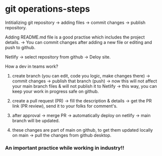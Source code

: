 # git operations-steps

Intitializing git repository -> adding files -> commit changes -> publish repository.

Adding README.md file is a good practise which includes the project details. -> You can commit changes after adding a new file or editing and push to github.

Netlify -> select repository from github -> Deloy site.

How a dev in teams work?

1. create branch (you can edit, code you logic, make changes there) -> commit changes -> publish that branch (push) -> now this will not affect your main branch files & will not publish it to Netlify -> this way, you can keep your work in progress safe on github.

1. create a pull request (PR) -> fill the description & details -> get the PR link (PR review), send it to your folks for comment's.

1. after approval -> merge PR -> automatically deploy on netlify -> main branch will be updated.

1. these changes are part of main on github, to get them updated locally on main -> pull the changes from github desktop.

### An important practice while working in industry!!
